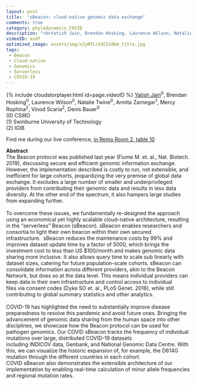 ```yaml
---
layout: post
title:  "sBeacon: cloud-native genomic data exchange"
comments: true
category: phylodynamics_COVID
description: "<b>Yatish Jain, Brendan Hosking, Laurence Wilson, Natalie Twine, Armita Zarnegar, Mercy Rophina, Vinod Scaria, Denis Bauer</b><br/>The Beacon protocol was published last year (Fiume..."
videoID: asdf
optimized_image: assets/img/x2yM7LcXdCSi0bm_title.jpg
tags:
 - Beacon
 - Cloud-native
 - Genomics
 - Serverless
 - COVID-19
---
```

{% include cloudstorplayer.html id=page.videoID %}
<u>Yatish Jain</u><sup>0</sup>, Brendan Hosking<sup>0</sup>, Laurence Wilson<sup>0</sup>, Natalie Twine<sup>0</sup>, Armita Zarnegar<sup>1</sup>, Mercy Rophina<sup>2</sup>, Vinod Scaria<sup>2</sup>, Denis Bauer<sup>0</sup><br/>
\(0\) CSIRO<br/>
\(1\) Swinburne University of Technology<br/>
\(2\) IGIB

Find me during our live conference, [in Remo Room 2, table 10](https://remo.co)

<b>Abstract</b><br/>
The Beacon protocol was published last year \(Fiume M. et. al., Nat. Biotech. 2019\), discussing secure and efficient genomic information exchange. However, the implementation described is costly to run, not extensible, and inefficient for large cohorts, jeopardizing the very premise of global data exchange. It excludes a large number of smaller and underprivileged providers from contributing their genomic data and results in less data diversity. At the other end of the spectrum, it also hampers large studies from expanding further. <br/> <br/>To overcome these issues, we fundamentally re-designed the approach using an economical yet highly scalable cloud-native architecture, resulting in the “serverless” Beacon \(sBeacon\). sBeacon enables researchers and consortia to light their own beacon within their own secured infrastructure.  sBeacon reduces the maintenance costs by 99% and improves dataset update time by a factor of 5000, which brings the investment cost to less than US $100/month and makes genomic data sharing more inclusive. It also allows query time to scale sub linearly with dataset sizes, catering for future population-scale cohorts. sBeacon can consolidate information across different providers, akin to the Beacon Network, but does so at the data level. This means individual providers can keep data in their own infrastructure and control access to individual files via consent codes \(Dyke SO et. al., PLoS Genet. 2016\), while still contributing to global summary statistics and other analytics. <br/> <br/>COVID-19 has highlighted the need to substantially improve disease preparedness to resolve this pandemic and avoid future ones. Bringing the advancement of genomic data sharing from the human space into other disciplines, we showcase how the Beacon protocol can be used for pathogen genomics. Our COVID sBeacon tracks the frequency of individual mutations over large, distributed COVID-19 datasets including INDICOV data, Genbank, and National Genomic Data Centre. With this, we can visualize the historic expansion of, for example, the D614G mutation through the different countries in each cohort. COVID sBeacon also demonstrates the extensible architecture of our implementation by enabling real-time calculation of minor allele frequencies and regional mutation rates. <br/>
